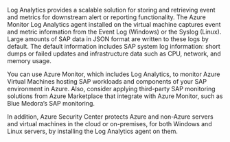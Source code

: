 Log Analytics provides a scalable solution for storing and retrieving event and metrics for downstream alert or reporting functionality. The Azure Monitor Log Analytics agent installed on the virtual machine captures event and metric information from the Event Log (Windows) or the Syslog (Linux). Large amounts of SAP data in JSON format are written to these logs by default. The default information includes SAP system log information: short dumps or failed updates and infrastructure data such as CPU, network, and memory usage.

You can use Azure Monitor, which includes Log Analytics, to monitor Azure Virtual Machines hosting SAP workloads and components of your SAP environment in Azure. Also, consider applying third-party SAP monitoring solutions from Azure Marketplace that integrate with Azure Monitor, such as Blue Medora’s SAP monitoring.

In addition, Azure Security Center protects Azure and non-Azure servers and virtual machines in the cloud or on-premises, for both Windows and Linux servers, by installing the Log Analytics agent on them.
